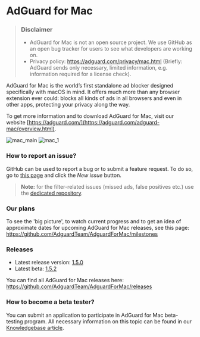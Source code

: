 # AdGuard for Mac
> ### Disclaimer
> * AdGuard for Mac is not an open source project. We use GitHub as an open bug tracker for users to see what developers are working on.
> * Privacy policy: https://adguard.com/privacy/mac.html (Briefly: AdGuard sends only necessary, limited information, e.g. information required for a license check).

AdGuard for Mac is the world’s first standalone ad blocker designed specifically with macOS in mind. It offers much more than any browser extension ever could: blocks all kinds of ads in all browsers and even in other apps, protecting your privacy along the way.

To get more information and to download AdGuard for Mac, visit our website [https://adguard.com/](https://adguard.com/adguard-mac/overview.html).

![mac_main](https://cloud.githubusercontent.com/assets/8577533/10606690/4e3e8886-773d-11e5-8a13-567a948d0178.png)
![mac_1](https://cloud.githubusercontent.com/assets/8577533/10606740/8f3c04bc-773d-11e5-8a99-215d80185d32.png)

### How to report an issue?

GitHub can be used to report a bug or to submit a feature request. To do so, go to [this page](https://github.com/AdguardTeam/AdguardForMac/issues) and click the *New issue* button.

>**Note:** for the filter-related issues (missed ads, false positives etc.) use the [dedicated repository](https://github.com/AdguardTeam/AdguardFilters). 

### Our plans

To see the 'big picture', to watch current progress and to get an idea of approximate dates for upcoming AdGuard for Mac releases, see this page: https://github.com/AdguardTeam/AdguardForMac/milestones

### Releases

 * Latest release version: [1.5.0](https://github.com/AdguardTeam/AdguardForMac/releases/tag/v1.5.0.402)
 * Latest beta: [1.5.2](https://github.com/AdguardTeam/AdguardForMac/releases/tag/v1.5.2-beta)

You can find all AdGuard for Mac releases here: https://github.com/AdguardTeam/AdguardForMac/releases

### How to become a beta tester?

You can submit an application to participate in AdGuard for Mac beta-testing program. All necessary information on this topic can be found in our [Knowledgebase article](https://kb.adguard.com/general/adguard-beta-testing-program#macos). 
